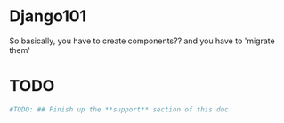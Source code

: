 # Django101
So basically, you have to create components?? and you have to 'migrate them'

# TODO

```python
#TODO: ## Finish up the **support** section of this doc
```
